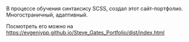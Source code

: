 В процессе обучения синтаксису SCSS, создал этот сайт-портфолио. Многостраничный, адаптивный.

Посмотреть его можно на https://evgeniypp.github.io/Steve_Gates_Portfolio/dist/index.html
